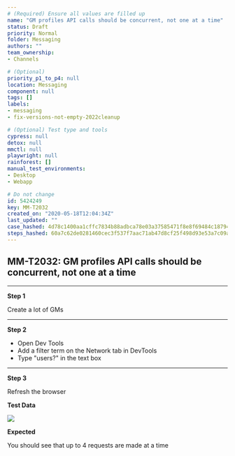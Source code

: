 ```yaml
---
# (Required) Ensure all values are filled up
name: "GM profiles API calls should be concurrent, not one at a time"
status: Draft
priority: Normal
folder: Messaging
authors: ""
team_ownership: 
- Channels

# (Optional)
priority_p1_to_p4: null
location: Messaging
component: null
tags: []
labels: 
- messaging
- fix-versions-not-empty-2022cleanup

# (Optional) Test type and tools
cypress: null
detox: null
mmctl: null
playwright: null
rainforest: []
manual_test_environments: 
- Desktop
- Webapp

# Do not change
id: 5424249
key: MM-T2032
created_on: "2020-05-18T12:04:34Z"
last_updated: ""
case_hashed: 4d78c1400aa1cffc7834b88adbca78e03a37585471f8e8f69484c18794e96f97983c2ae1332abb5253ca298a08ba43b3
steps_hashed: 60a7c62de0281460cec3f537f7aac71ab47d8cf25f498d93e53a7c09acc44fbd8757eae4e61882ce402a92d7641d2dcd
---
```


<!-- (Auto-generated) Based on frontmatter's "key" and "name" -->

## MM-T2032: GM profiles API calls should be concurrent, not one at a time

---

**Step 1**

Create a lot of GMs

---

**Step 2**

- Open Dev Tools
- Add a filter term on the Network tab in DevTools
- Type "users?" in the text box

---

**Step 3**

Refresh the browser

**Test Data**

![](https://smartbear-tm4j-prod-us-west-2-attachment-rich-text.s3.us-west-2.amazonaws.com/embedded-f3277290f945470c4add5d21ef3dc7ca7b74388fc7152bfb6b99ae58c66a95a8-1589803276236-Screen+Shot+2020-05-18+at+7.58.43+AM.png)

**Expected**

You should see that up to 4 requests are made at a time
